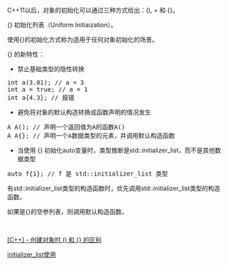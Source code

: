 C++11以后，对象的初始化可以通过三种方式给出：(), = 和 {}。

{} 初始化列表（Uniform Initiaization）。

使用{}的初始化方式称为适用于任何对象初始化的场景。

{} 的新特性：
<ul>
 	<li>禁止基础类型的隐性转换</li>
</ul>
<pre class="EnlighterJSRAW" data-enlighter-language="cpp" data-enlighter-theme="monokai">int a(3.01); // a = 3
int a = true; // a = 1
int a{4.3}; // 报错</pre>
<ul>
 	<li>避免将对象的默认构造转换成函数声明的情况发生</li>
</ul>
<pre class="EnlighterJSRAW" data-enlighter-language="cpp" data-enlighter-theme="monokai">A A(); // 声明一个返回值为A的函数A()
A A{}; // 声明一个A数据类型的元素，并调用默认构造函数</pre>
<ul>
 	<li>当使用 {} 初始化auto变量时，类型推断是std::initializer_list，而不是其他数据类型</li>
</ul>
<pre class="EnlighterJSRAW" data-enlighter-language="cpp" data-enlighter-theme="monokai">auto f{1}; // f 是 std::initializer_list 类型</pre>
有std::initializer_list类型的构造函数时，优先调用std::initializer_list类型的构造函数。

如果是{}的空参列表，则调用默认构造函数。

&nbsp;

<a href="https://blog.csdn.net/zqxf123456789/article/details/107128067?ops_request_misc=&amp;request_id=&amp;biz_id=102&amp;utm_term=c++%20()%20%7B%7D&amp;utm_medium=distribute.pc_search_result.none-task-blog-2~all~sobaiduweb~default-4-107128067.142^v73^control,201^v4^add_ask,239^v1^insert_chatgpt&amp;spm=1018.2226.3001.4187">[C++] - 创建对象时 () 和 {} 的区别</a>

<a href="https://blog.csdn.net/liangxiangbin/article/details/116173053?ops_request_misc=%257B%2522request%255Fid%2522%253A%2522167603571416800184159801%2522%252C%2522scm%2522%253A%252220140713.130102334..%2522%257D&amp;request_id=167603571416800184159801&amp;biz_id=0&amp;utm_medium=distribute.pc_search_result.none-task-blog-2~all~top_click~default-1-116173053-null-null.142^v73^control,201^v4^add_ask,239^v1^insert_chatgpt&amp;utm_term=initializer_list&amp;spm=1018.2226.3001.4187">initializer_list使用</a>

&nbsp;

